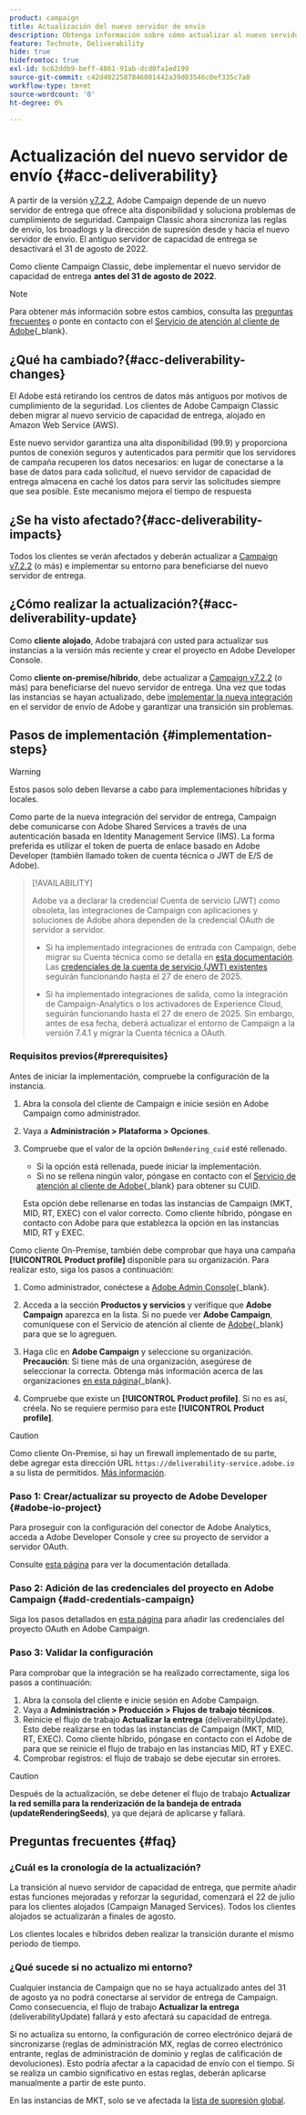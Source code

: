 ```yaml
---
product: campaign
title: Actualización del nuevo servidor de envío
description: Obtenga información sobre cómo actualizar al nuevo servidor de envío de Campaign
feature: Technote, Deliverability
hide: true
hidefromtoc: true
exl-id: bc62ddb9-beff-4861-91ab-dcd0fa1ed199
source-git-commit: c42d4022587846081442a39d03546c0ef335c7a0
workflow-type: tm+mt
source-wordcount: '0'
ht-degree: 0%

---
```


# Actualización del nuevo servidor de envío {#acc-deliverability}

A partir de la versión [v7.2.2](../../rn/using/latest-release.md#release-7-2-2), Adobe Campaign depende de un nuevo servidor de entrega que ofrece alta disponibilidad y soluciona problemas de cumplimiento de seguridad. Campaign Classic ahora sincroniza las reglas de envío, los broadlogs y la dirección de supresión desde y hacia el nuevo servidor de envío. El antiguo servidor de capacidad de entrega se desactivará el 31 de agosto de 2022.

Como cliente Campaign Classic, debe implementar el nuevo servidor de capacidad de entrega **antes del 31 de agosto de 2022**.

>[!NOTE]
>
>Para obtener más información sobre estos cambios, consulta las [preguntas frecuentes](#faq) o ponte en contacto con el [Servicio de atención al cliente de Adobe](https://helpx.adobe.com/es/enterprise/admin-guide.html/enterprise/using/support-for-experience-cloud.ug.html){_blank}.
>

## ¿Qué ha cambiado?{#acc-deliverability-changes}

El Adobe está retirando los centros de datos más antiguos por motivos de cumplimiento de la seguridad. Los clientes de Adobe Campaign Classic deben migrar al nuevo servicio de capacidad de entrega, alojado en Amazon Web Service (AWS).

Este nuevo servidor garantiza una alta disponibilidad (99.9)&#x200B; y proporciona puntos de conexión seguros y autenticados para permitir que los servidores de campaña recuperen los datos necesarios: en lugar de conectarse a la base de datos para cada solicitud, el nuevo servidor de capacidad de entrega almacena en caché los datos para servir las solicitudes siempre que sea posible. Este mecanismo mejora el tiempo de respuesta&#x200B;

## ¿Se ha visto afectado?{#acc-deliverability-impacts}

Todos los clientes se verán afectados y deberán actualizar a [Campaign v7.2.2](../../rn/using/latest-release.md#release-7-2-2) (o más) e implementar su entorno para beneficiarse del nuevo servidor de entrega.

## ¿Cómo realizar la actualización?{#acc-deliverability-update}

Como **cliente alojado**, Adobe trabajará con usted para actualizar sus instancias a la versión más reciente y crear el proyecto en Adobe Developer Console.

Como **cliente on-premise/híbrido**, debe actualizar a [Campaign v7.2.2](../../rn/using/latest-release.md#release-7-2-2) (o más) para beneficiarse del nuevo servidor de entrega. Una vez que todas las instancias se hayan actualizado, debe [implementar la nueva integración](#implementation-steps) en el servidor de envío de Adobe y garantizar una transición sin problemas.

## Pasos de implementación {#implementation-steps}

>[!WARNING]
>
>Estos pasos solo deben llevarse a cabo para implementaciones híbridas y locales.

Como parte de la nueva integración del servidor de entrega, Campaign debe comunicarse con Adobe Shared Services a través de una autenticación basada en Identity Management Service (IMS). La forma preferida es utilizar el token de puerta de enlace basado en Adobe Developer (también llamado token de cuenta técnica o JWT de E/S de Adobe).

>[!AVAILABILITY]
>
> Adobe va a declarar la credencial Cuenta de servicio (JWT) como obsoleta, las integraciones de Campaign con aplicaciones y soluciones de Adobe ahora dependen de la credencial OAuth de servidor a servidor. </br>
>
> * Si ha implementado integraciones de entrada con Campaign, debe migrar su Cuenta técnica como se detalla en [esta documentación](https://developer.adobe.com/developer-console/docs/guides/authentication/ServerToServerAuthentication/migration/#_blank). Las [credenciales de la cuenta de servicio (JWT) existentes](../../integrations/using/oauth-technical-account.md) seguirán funcionando hasta el 27 de enero de 2025. </br>
>
> * Si ha implementado integraciones de salida, como la integración de Campaign-Analytics o los activadores de Experience Cloud, seguirán funcionando hasta el 27 de enero de 2025. Sin embargo, antes de esa fecha, deberá actualizar el entorno de Campaign a la versión 7.4.1 y migrar la Cuenta técnica a OAuth.

### Requisitos previos{#prerequisites}

Antes de iniciar la implementación, compruebe la configuración de la instancia.

1. Abra la consola del cliente de Campaign e inicie sesión en Adobe Campaign como administrador.
1. Vaya a **Administración > Plataforma > Opciones**.
1. Compruebe que el valor de la opción `DmRendering_cuid` esté rellenado.

   * Si la opción está rellenada, puede iniciar la implementación.
   * Si no se rellena ningún valor, póngase en contacto con el [Servicio de atención al cliente de Adobe](https://helpx.adobe.com/es/enterprise/admin-guide.html/enterprise/using/support-for-experience-cloud.ug.html){_blank} para obtener su CUID.

   Esta opción debe rellenarse en todas las instancias de Campaign (MKT, MID, RT, EXEC) con el valor correcto. Como cliente híbrido, póngase en contacto con Adobe para que establezca la opción en las instancias MID, RT y EXEC.

Como cliente On-Premise, también debe comprobar que haya una campaña **[!UICONTROL Product profile]** disponible para su organización. Para realizar esto, siga los pasos a continuación:

1. Como administrador, conéctese a [Adobe Admin Console](https://adminconsole.adobe.com/){_blank}.
1. Acceda a la sección **Productos y servicios** y verifique que **Adobe Campaign** aparezca en la lista.
Si no puede ver **Adobe Campaign**, comuníquese con el Servicio de atención al cliente de [Adobe](https://helpx.adobe.com/es/enterprise/admin-guide.html/enterprise/using/support-for-experience-cloud.ug.html){_blank} para que se lo agreguen.
1. Haga clic en **Adobe Campaign** y seleccione su organización.
   **Precaución**: Si tiene más de una organización, asegúrese de seleccionar la correcta. Obtenga más información acerca de las organizaciones [en esta página](https://experienceleague.adobe.com/docs/control-panel/using/faq.html#ims-org-id){_blank}.

1. Compruebe que existe un **[!UICONTROL Product profile]**. Si no es así, créela. No se requiere permiso para este **[!UICONTROL Product profile]**.


>[!CAUTION]
>
>Como cliente On-Premise, si hay un firewall implementado de su parte, debe agregar esta dirección URL `https://deliverability-service.adobe.io` a su lista de permitidos. [Más información](../../installation/using/url-permissions.md).


### Paso 1: Crear/actualizar su proyecto de Adobe Developer {#adobe-io-project}

Para proseguir con la configuración del conector de Adobe Analytics, acceda a Adobe Developer Console y cree su proyecto de servidor a servidor OAuth.

Consulte [esta página](../../integrations/using/oauth-technical-account.md#oauth-service) para ver la documentación detallada.

### Paso 2: Adición de las credenciales del proyecto en Adobe Campaign {#add-credentials-campaign}

Siga los pasos detallados en [esta página](../../integrations/using/oauth-technical-account.md#add-credentials) para añadir las credenciales del proyecto OAuth en Adobe Campaign.

### Paso 3: Validar la configuración

Para comprobar que la integración se ha realizado correctamente, siga los pasos a continuación:

1. Abra la consola del cliente e inicie sesión en Adobe Campaign.
1. Vaya a **Administración > Producción > Flujos de trabajo técnicos**.
1. Reinicie el flujo de trabajo **Actualizar la entrega** (deliverabilityUpdate). Esto debe realizarse en todas las instancias de Campaign (MKT, MID, RT, EXEC). Como cliente híbrido, póngase en contacto con el Adobe de para que se reinicie el flujo de trabajo en las instancias MID, RT y EXEC.
1. Comprobar registros: el flujo de trabajo se debe ejecutar sin errores.

>[!CAUTION]
>
>Después de la actualización, se debe detener el flujo de trabajo **Actualizar la red semilla para la renderización de la bandeja de entrada (updateRenderingSeeds)**, ya que dejará de aplicarse y fallará.

## Preguntas frecuentes {#faq}

### ¿Cuál es la cronología de la actualización?

La transición al nuevo servidor de capacidad de entrega, que permite añadir estas funciones mejoradas y reforzar la seguridad, comenzará el 22 de julio para los clientes alojados (Campaign Managed Services). Todos los clientes alojados se actualizarán a finales de agosto.

Los clientes locales e híbridos deben realizar la transición durante el mismo periodo de tiempo.

### ¿Qué sucede si no actualizo mi entorno?

Cualquier instancia de Campaign que no se haya actualizado antes del 31 de agosto ya no podrá conectarse al servidor de entrega de Campaign. Como consecuencia, el flujo de trabajo **Actualizar la entrega** (deliverabilityUpdate) fallará y esto afectará su capacidad de entrega.

Si no actualiza su entorno, la configuración de correo electrónico dejará de sincronizarse (reglas de administración MX, reglas de correo electrónico entrante, reglas de administración de dominio y reglas de calificación de devoluciones). Esto podría afectar a la capacidad de envío con el tiempo. Si se realiza un cambio significativo en estas reglas, deberán aplicarse manualmente a partir de este punto.

En las instancias de MKT, solo se ve afectada la [lista de supresión global](../../campaign-opt/using/filtering-rules.md#default-deliverability-exclusion-rules).

